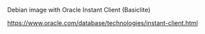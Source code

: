 Debian image with Oracle Instant Client (Basiclite)

https://www.oracle.com/database/technologies/instant-client.html